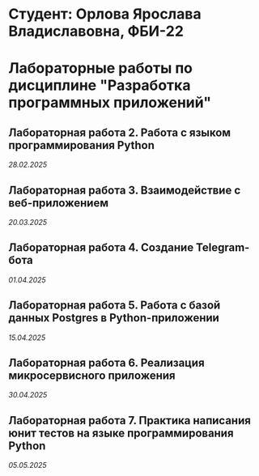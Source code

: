 # Студент: Орлова Ярослава Владиславовна, ФБИ-22

# Лабораторные работы по дисциплине "Разработка программных приложений"

## Лабораторная работа 2. Работа с языком программирования Python

*28.02.2025*

## Лабораторная работа 3. Взаимодействие с веб-приложением

*20.03.2025*

## Лабораторная работа 4. Создание Telegram-бота

*01.04.2025*


## Лабораторная работа 5. Работа с базой данных Postgres в Python-приложении

*15.04.2025*

## Лабораторная работа 6. Реализация микросервисного приложения

*30.04.2025*

## Лабораторная работа 7. Практика написания юнит тестов на языке программирования Python

*05.05.2025*